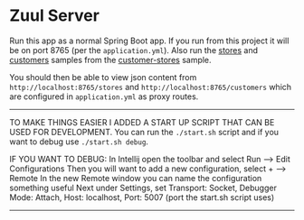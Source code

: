 # Zuul Server

Run this app as a normal Spring Boot app. If you run from this project 
it will be on port 8765 (per the `application.yml`). Also run the
[stores](https://github.com/spring-cloud-samples/customers-stores/tree/master/rest-microservices-store) 
and [customers](https://github.com/spring-cloud-samples/customers-stores/tree/master/rest-microservices-customers) 
samples from the [customer-stores](https://github.com/spring-cloud-samples/customers-stores) 
sample.  

You should then be able to view json content from 
`http://localhost:8765/stores` and `http://localhost:8765/customers` which are
configured in `application.yml` as proxy routes.


---
TO MAKE THINGS EASIER I ADDED A START UP SCRIPT THAT CAN BE USED FOR DEVELOPMENT.
You can run the ```./start.sh``` script and if you want to debug use ```./start.sh debug```.

IF YOU WANT TO DEBUG:
    In Intellij open the toolbar and select Run --> Edit Configurations 
    Then you will want to add a new configuration, select + --> Remote
    In the new Remote window you can name the configuration something useful
    Next under Settings, set Transport: Socket, Debugger Mode: Attach, Host: localhost, Port: 5007 (port the start.sh script uses)

---